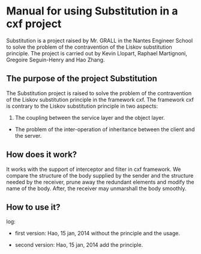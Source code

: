 # Manual for using Substitution in a cxf project
Substitution is a project raised by Mr. GRALL in the Nantes Engineer School to solve the problem of the contravention of the Liskov substitution principle. The project is carried out by Kevin Llopart, Raphael Martignoni, Gregoire Seguin-Henry and Hao Zhang.

## The purpose of the project Substitution
The Substitution project is raised to solve the problem of the contravention of the Liskov substitution principle in the framework cxf.
The framework cxf is contrary to the Liskov substitution principle in two aspects:

1. The coupling between the service layer and the object layer.
- The problem of the inter-operation of inheritance between the client and the server.

## How does it work?
It works with the support of interceptor and filter in cxf framework. We compare the structure of the body supplied by the sender and the structure needed by the receiver, prune away the redundant elements and modify the name of the body. After, the receiver may unmarshall the body smoothly.

## How to use it?


log:
- first version: Hao, 15 jan, 2014
without the principle and the usage.

- second version: Hao, 15 jan, 2014
add the principle.

